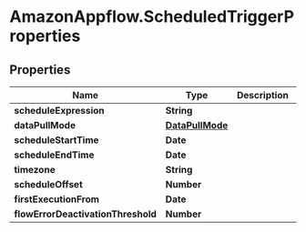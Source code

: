 # AmazonAppflow.ScheduledTriggerProperties

## Properties

Name | Type | Description | Notes
------------ | ------------- | ------------- | -------------
**scheduleExpression** | **String** |  | 
**dataPullMode** | [**DataPullMode**](DataPullMode.md) |  | [optional] 
**scheduleStartTime** | **Date** |  | [optional] 
**scheduleEndTime** | **Date** |  | [optional] 
**timezone** | **String** |  | [optional] 
**scheduleOffset** | **Number** |  | [optional] 
**firstExecutionFrom** | **Date** |  | [optional] 
**flowErrorDeactivationThreshold** | **Number** |  | [optional] 


